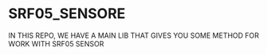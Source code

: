 # SRF05_SENSORE
IN THIS REPO, WE HAVE A MAIN LIB THAT GIVES YOU SOME METHOD FOR WORK WITH SRF05 SENSOR
